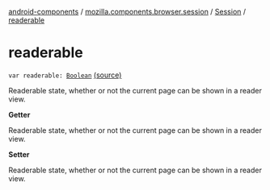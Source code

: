 [android-components](../../index.md) / [mozilla.components.browser.session](../index.md) / [Session](index.md) / [readerable](./readerable.md)

# readerable

`var readerable: `[`Boolean`](https://kotlinlang.org/api/latest/jvm/stdlib/kotlin/-boolean/index.html) [(source)](https://github.com/mozilla-mobile/android-components/blob/master/components/browser/session/src/main/java/mozilla/components/browser/session/Session.kt#L397)

Readerable state, whether or not the current page can be shown in a reader view.

**Getter**

Readerable state, whether or not the current page can be shown in a reader view.

**Setter**

Readerable state, whether or not the current page can be shown in a reader view.

